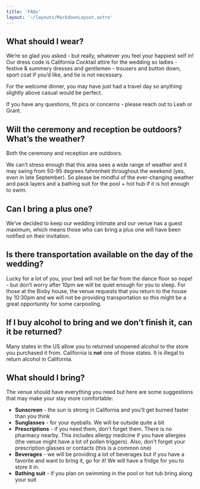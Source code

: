 ```yaml
---
title: 'FAQs'
layout: '~/layouts/MarkdownLayout.astro'
---
```


## What should I wear?

We’re so glad you asked - but really, whatever you feel your happiest self in! Our dress code is California Cocktail attire for the wedding so ladies - festive & summery dresses and gentlemen - trousers and button down, sport coat if you’d like, and tie is not necessary.

For the welcome dinner, you may have just had a travel day so anything slightly above casual would be perfect.

If you have any questions, fit pics or concerns - please reach out to Leah or Grant.

## Will the ceremony and reception be outdoors? What’s the weather?

Both the ceremony and reception are outdoors.

We can’t stress enough that this area sees a wide range of weather and it may swing from 50-95 degrees fahrenheit throughout the weekend (yes, even in late September). So please be mindful of the ever-changing weather and pack layers and a bathing suit for the pool + hot hub if it is hot enough to swim.

## Can I bring a plus one?

We’ve decided to keep our wedding intimate and our venue has a guest maximum, which means those who can bring a plus one will have been notified on their invitation.

## Is there transportation available on the day of the wedding?

Lucky for a lot of you, your bed will not be far from the dance floor so nope! - but don’t worry after 10pm we will be quiet enough for you to sleep. For those at the Bixby house, the venue requests that you return to the house by 10:30pm and we will not be providing transportation so this might be a great opportunity for some carpooling.

## If I buy alcohol to bring and we don’t finish it, can it be returned?

Many states in the US allow you to returned unopened alcohol to the store you purchased it from. California is **not** one of those states. It is illegal to return alcohol in California.

## What should I bring?

The venue should have everything you need but here are some suggestions that may make your stay more comfortable:

- **Sunscreen** - the sun is strong in California and you'll get burned faster than you think
- **Sunglasses** - for your eyeballs. We will be outside quite a bit
- **Prescriptions** - if you need them, don't forget them. There is no pharmacy nearby. This includes allergy medicine if you have allergies (the venue might have a lot of pollen triggers). Also, don't forget your prescription glasses or contacts (this is a common one)
- **Beverages** - we will be providing a lot of beverages but if you have a favorite and want to bring it, go for it! We will have a fridge for you to store it in.
- **Bathing suit** - if you plan on swimming in the pool or hot tub bring along your suit
